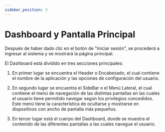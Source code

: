 ```yaml
---
sidebar_position: 3
---
```


# Dashboard y Pantalla Principal

Después de haber dado clic en el botón de "Iniciar sesión", se procederá a ingresar al sistema y se mostrará la página principal.

El Dashboard está dividido en tres secciones principales:

1. En primer lugar se encuentra el Header o Encabezado, el cual contiene el nombre de la aplicación y las opciones de configuración del usuario.

2. En segundo lugar se encuentra el SideBar o el Menú Lateral, el cual contiene el menú de navegación de las distintas pantallas en las cuales el usuario tiene permitido navegar según los privilegios concedidos. Este menú tiene la característica de ocultarse y mostrarse en dispositivos con ancho de pantalla más pequeños.

3. En tercer lugar está el cuerpo del Dashboard, donde se muestra el contenido de las diferentes pantallas a las cuales navegue el usuario.

